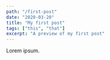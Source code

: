 ```yaml
---
path: "/first-post"
date: "2020-03-20"
title: "My first post"
tags: ["this", "that"]
excerpt: "A preview of my first post"
---
```


Lorem ipsum.
